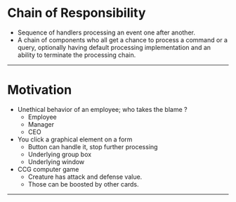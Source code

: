 # Chain of Responsibility

- Sequence of handlers processing an event one after another.
- A chain of components who all get a chance to process a command or a query, optionally having default processing implementation and an ability to terminate the processing chain.

---

# Motivation

- Unethical behavior of an employee; who takes the blame ?
  - Employee
  - Manager
  - CEO
- You click a graphical element on a form
  - Button can handle it, stop further processing
  - Underlying group box
  - Underlying window
- CCG computer game
  - Creature has attack and defense value.
  - Those can be boosted by other cards.

---
